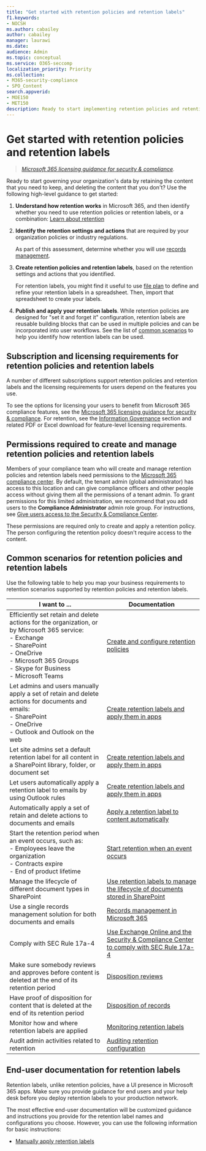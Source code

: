 ```yaml
---
title: "Get started with retention policies and retention labels"
f1.keywords:
- NOCSH
ms.author: cabailey
author: cabailey
manager: laurawi
ms.date: 
audience: Admin
ms.topic: conceptual
ms.service: O365-seccomp
localization_priority: Priority
ms.collection: 
- M365-security-compliance
- SPO_Content
search.appverid: 
- MOE150
- MET150
description: Ready to start implementing retention policies and retention labels to govern your organization's data, but not sure where to start? Read some practical guidance to get started.
---
```


# Get started with retention policies and retention labels

>*[Microsoft 365 licensing guidance for security & compliance](https://aka.ms/ComplianceSD).*

Ready to start governing your organization's data by retaining the content that you need to keep, and deleting the content that you don't? Use the following high-level guidance to get started:

1. **Understand how retention works** in Microsoft 365, and then identify whether you need to use retention policies or retention labels, or a combination: [Learn about retention](retention.md)

2. **Identify the retention settings and actions** that are required by your organization policies or industry regulations.
    
    As part of this assessment, determine whether you will use [records management](records-management.md).

3. **Create retention policies and retention labels**, based on the retention settings and actions that you identified.
    
    For retention labels, you might find it useful to use [file plan](file-plan-manager.md) to define and refine your retention labels in a spreadsheet. Then, import that spreadsheet to create your labels.
    
3. **Publish and apply your retention labels**. While retention policies are designed for "set it and forget it" configuration, retention labels are reusable building blocks that can be used in multiple policies and can be incorporated into user workflows. See the list of [common scenarios](#common-scenarios-for-retention-policies-and-retention-labels) to help you identify how retention labels can be used. 

## Subscription and licensing requirements for retention policies and retention labels

A number of different subscriptions support retention policies and retention labels and the licensing requirements for users depend on the features you use.

To see the options for licensing your users to benefit from Microsoft 365 compliance features, see the [Microsoft 365 licensing guidance for security & compliance](https://aka.ms/ComplianceSD). For retention, see the [Information Governance](https://docs.microsoft.com/office365/servicedescriptions/microsoft-365-service-descriptions/microsoft-365-tenantlevel-services-licensing-guidance/microsoft-365-security-compliance-licensing-guidance#information-governance) section and related PDF or Excel download for feature-level licensing requirements.

## Permissions required to create and manage retention policies and retention labels

Members of your compliance team who will create and manage retention policies and retention labels need permissions to the [Microsoft 365 compliance center](https://compliance.microsoft.com/). By default, the tenant admin (global administrator) has access to this location and can give compliance officers and other people access without giving them all the permissions of a tenant admin. To grant permissions for this limited administration, we recommend that you add users to the **Compliance Administrator** admin role group. For instructions, see [Give users access to the Security & Compliance Center](https://docs.microsoft.com/microsoft-365/security/office-365-security/grant-access-to-the-security-and-compliance-center).

These permissions are required only to create and apply a retention policy. The person configuring the retention policy doesn't require access to the content.

## Common scenarios for retention policies and retention labels

Use the following table to help you map your business requirements to retention scenarios supported by retention policies and retention labels.

|I want to ...|Documentation|
|----------------|---------------|
|Efficiently set retain and delete actions for the organization, or by Microsoft 365 service: <br />-  Exchange  <br />- SharePoint  <br />- OneDrive  <br />- Microsoft 365 Groups <br />- Skype for Business  <br />- Microsoft Teams  |[Create and configure retention policies](create-retention-policies.md)|
|Let admins and users manually apply a set of retain and delete actions for documents and emails: <br />-  SharePoint <br />- OneDrive <br />- Outlook and Outlook on the web|[Create retention labels and apply them in apps](create-apply-retention-labels.md)|
|Let site admins set a default retention label for all content in a SharePoint library, folder, or document set|[Create retention labels and apply them in apps](create-apply-retention-labels.md)|
|Let users automatically apply a retention label to emails by using Outlook rules|[Create retention labels and apply them in apps](create-apply-retention-labels.md)|
|Automatically apply a set of retain and delete actions to documents and emails |[Apply a retention label to content automatically](apply-retention-labels-automatically.md)|
|Start the retention period when an event occurs, such as:  <br />- Employees leave the organization <br />- Contracts expire <br />- End of product lifetime| [Start retention when an event occurs](event-driven-retention.md)|
|Manage the lifecycle of different document types in SharePoint| [Use retention labels to manage the lifecycle of documents stored in SharePoint](auto-apply-retention-labels-scenario.md)|
|Use a single records management solution for both documents and emails |[Records management in Microsoft 365](records-management.md) |
|Comply with SEC Rule 17a-4|[Use Exchange Online and the Security & Compliance Center to comply with SEC Rule 17a-4](use-exchange-online-to-comply-with-sec-rule-17a-4.md) |
|Make sure somebody reviews and approves before content is deleted at the end of its retention period|[Disposition reviews](disposition.md#disposition-reviews) |
|Have proof of disposition for content that is deleted at the end of its retention period|[Disposition of records](disposition.md#disposition-of-records) |
| Monitor how and where retention labels are applied | [Monitoring retention labels](retention.md#monitoring-retention-labels) |
| Audit admin activities related to retention | [Auditing retention configuration](retention.md#auditing-retention-configuration) | 

## End-user documentation for retention labels

Retention labels, unlike retention policies, have a UI presence in Microsoft 365 apps. Make sure you provide guidance for end users and your help desk before you deploy retention labels to your production network.

The most effective end-user documentation will be customized guidance and instructions you provide for the retention label names and configurations you choose. However, you can use the following information for basic instructions:

- [Manually apply retention labels](create-apply-retention-labels.md#manually-apply-retention-labels)

